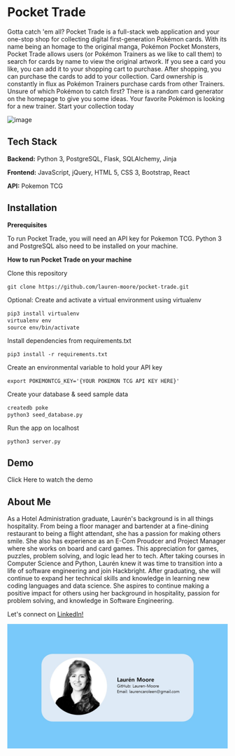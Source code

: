 # Pocket Trade 

Gotta catch 'em all? Pocket Trade is a full-stack web application and your one-stop shop for collecting digital first-generation Pokémon cards. With its name being an homage to the original manga, Pokémon Pocket Monsters, Pocket Trade allows users (or Pokémon Trainers as we like to call them) to search for cards by name to view the original artwork. If you see a card you like, you can add it to your shopping cart to purchase. After shopping, you can purchase the cards to add to your collection. Card ownership is constantly in flux as Pokémon Trainers purchase cards from other Trainers. Unsure of which Pokémon to catch first? There is a random card generator on the homepage to give you some ideas. Your favorite Pokémon is looking for a new trainer. Start your collection today

![image](https://user-images.githubusercontent.com/91762225/158905571-03ab001e-34f9-4baf-8a9b-38772d82f810.png)


## Tech Stack

**Backend:** Python 3, PostgreSQL, Flask, SQLAlchemy, Jinja

**Frontend:** JavaScript, jQuery, HTML 5, CSS 3, Bootstrap, React

**API:** Pokemon TCG


## Installation

**Prerequisites**

To run Pocket Trade, you will need an API key for Pokemon TCG. 
Python 3 and PostgreSQL also need to be installed on your machine.


**How to run Pocket Trade on your machine**

Clone this repository
```shell
git clone https://github.com/lauren-moore/pocket-trade.git
```
Optional: Create and activate a virtual environment using virtualenv
```shell
pip3 install virtualenv
virtualenv env
source env/bin/activate
```
Install dependencies from requirements.txt
```shell
pip3 install -r requirements.txt
```
Create an environmental variable to hold your API key
```shell
export POKEMONTCG_KEY='{YOUR POKEMON TCG API KEY HERE}'

```
Create your database & seed sample data
```shell
createdb poke
python3 seed_database.py
```
Run the app on localhost
```shell
python3 server.py
```

## Demo
Click Here to watch the demo

## About Me

As a Hotel Administration graduate, Laurén's background is in all things hospitality. From being a floor manager and bartender at a fine-dining restaurant to being a flight attendant, she has a passion for making others smile. She also has experience as an E-Com Proudcer and Project Manager where she works on board and card games. This appreciation for games, puzzles, problem solving, and logic lead her to tech. After taking courses in Computer Science and Python, Laurén knew it was time to transition into a life of software engineering and join Hackbright. After graduating, she will continue to expand her technical skills and knowledge in learning new coding languages and data science. She aspires to continue making a positive impact for others using her background in hospitality, passion for problem solving, and knowledge in Software Engineering. 

Let's connect on [LinkedIn!](https://www.linkedin.com/in/laurencaroleen/)

![image](/static/img/Business_card.jpg)